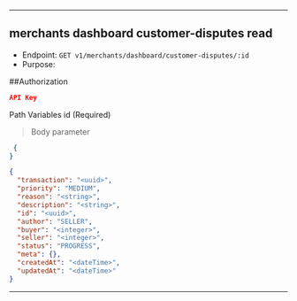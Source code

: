 
----------------------------------------------------------------------------------
## merchants dashboard customer-disputes read
* Endpoint: `GET v1/merchants/dashboard/customer-disputes/:id`
* Purpose: 

##Authorization

```json
API Key
```
Path Variables
id                              <string>(Required)

> Body parameter

```json
 {
}
```

```json
{
  "transaction": "<uuid>",
  "priority": "MEDIUM",
  "reason": "<string>",
  "description": "<string>",
  "id": "<uuid>",
  "author": "SELLER",
  "buyer": "<integer>",
  "seller": "<integer>",
  "status": "PROGRESS",
  "meta": {},
  "createdAt": "<dateTime>",
  "updatedAt": "<dateTime>"
}
```
----------------------------------------------------------------------------------